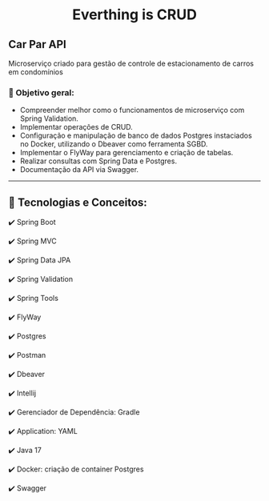 

<h1 align="center"> Everthing is CRUD </h1>

<h2>Car Par API</h2>
<p>Microserviço criado para gestão de controle de estacionamento de carros em condomínios</p>

<h3> 🎯 Objetivo geral:</h3>
<ul>
  <li>Compreender melhor como o funcionamentos de microserviço com Spring Validation.</li>
  <li>Implementar operações de CRUD.</li>
  <li>Configuração e manipulação de banco de dados Postgres instaciados no Docker, utilizando o Dbeaver como ferramenta SGBD. </li>
  <li>Implementar o FlyWay para gerenciamento e criação de tabelas. </li>
  <li>Realizar consultas com Spring Data e Postgres.</li>
  <li> Documentação da API via Swagger.</li>
</ul>
<hr/>

<h2>🚀 Tecnologias e Conceitos:</h2>
<p>✔️ Spring Boot</p>
<p>✔️ Spring MVC</p>
<p>✔️ Spring Data JPA</p>
<p>✔️ Spring Validation</p>
<p>✔️ Spring Tools</p>
<p>✔️ FlyWay</p>
<p>✔️ Postgres</p>
<p>✔️ Postman</p>
<p>✔️ Dbeaver</p>
<p>✔️ Intellij</p>
<p>✔️ Gerenciador de Dependência: Gradle</p>
<p>✔️ Application: YAML</p>
<p>✔️ Java 17</p>
<p>✔️ Docker: criação de container Postgres</p>
<p>✔️ Swagger</p>

